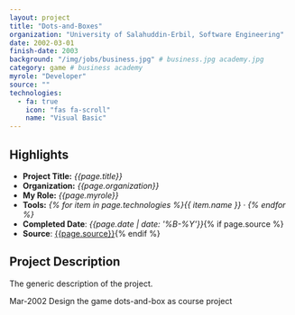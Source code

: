 ```yaml
---
layout: project
title: "Dots-and-Boxes"
organization: "University of Salahuddin-Erbil, Software Engineering"
date: 2002-03-01
finish-date: 2003
background: "/img/jobs/business.jpg" # business.jpg academy.jpg
category: game # business academy
myrole: "Developer"
source: ""
technologies:
  - fa: true
    icon: "fas fa-scroll"
    name: "Visual Basic"
---
```


## Highlights

- **Project Title:** _{{page.title}}_
- **Organization:** _{{page.organization}}_
- **My Role:** _{{page.myrole}}_
- **Tools:** _{% for item in page.technologies %}{{ item.name }}&nbsp;&middot;&nbsp;{% endfor %}_
- **Completed Date**: _{{page.date  | date: '%B-%Y'}}_{% if page.source %}
- **Source**: [{{page.source}}]({{page.source}}){% endif %}

## Project Description

The generic description of the project.

Mar-2002 Design the game dots-and-box as course project
